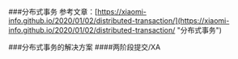 ###分布式事务
参考文章：[https://xiaomi-info.github.io/2020/01/02/distributed-transaction/](https://xiaomi-info.github.io/2020/01/02/distributed-transaction/ "分布式事务")

###分布式事务的解决方案
####两阶段提交/XA

